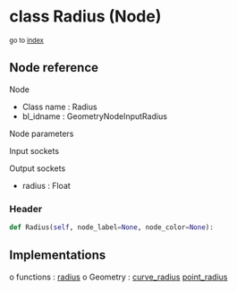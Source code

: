# class Radius (Node)

<sub>go to [index](/docs/index.md)</sub>

## Node reference

Node
 - Class name : Radius
 - bl_idname : GeometryNodeInputRadius

Node parameters

Input sockets

Output sockets
 - radius : Float

### Header

``` python
def Radius(self, node_label=None, node_color=None):
```

## Implementations

o functions : [radius](/docs/GeoNodes_classes/radius.md)
o Geometry : [curve_radius](/docs/GeoNodes_classes/curve_radius.md) [point_radius](/docs/GeoNodes_classes/point_radius.md) 

